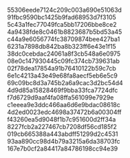 55306eede7124c209c003a690e51063d 91fbc9590bc1425b9fad68953d7f3105  5c43a1fec77049fca5bb17206bbe8ce2  4a9438fde8c0461b8823687b5bd53a45  c44a9e6056774fc38709874bee427ba1  6231a7898db842ba8b323ff6e43e1f15  38dc0cebdac24061a8f3cb548a6e0975  08e0c147930445c09fc374cb739631ab  02f78dea17854a91b76410122b59c7cb  6e1c4213a43e49e68fa8aecf5eb6e5c9  69c09bc8d3a745b2a6a9cac3d2bc54d4  4d9d85a15828469f9bba33fca7724dfc  f7d6729d9aaf4fa08ffa561099e7929e  c1eeea9e3ddc466aa6d6e9bdac08618c 4d2ed0023edc4698a37472b6a00304ff f43260ea5d9048f1b7c951600d2ff34a 8227fcb2a227467cb7208df56cd185f2 019cb665388a443abdff51299d2c4531 93aa890cc98d4b79a3215a6da38703fc 167e7b0cf2a84417a84786198cc94e39